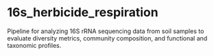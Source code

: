 # 16s_herbicide_respiration
Pipeline for analyzing 16S rRNA sequencing data from soil samples to evaluate diversity metrics, community composition, and functional and taxonomic profiles.
